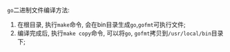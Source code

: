 `go`二进制文件编译方法: 

1. 在根目录, 执行`make`命令, 会在bin目录生成`go`,`gofmt`可执行文件;
2. 编译完成后, 执行`make copy`命令, 可以将`go`, `gofmt`拷贝到`/usr/local/bin`目录下;
